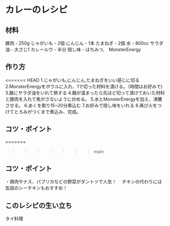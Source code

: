 # カレーのレシピ
## 材料
豚肉 - 250g
じゃがいも - 2個
にんじん - 1本
たまねぎ - 2個
水 - 800cc
サラダ油 - 大さじ1
カレールウ - 半分
隠し味 - はちみつ,　MonsterEnergy
## 作り方
<<<<<<< HEAD
1.じゃがいも,にんじん,たまねぎをいい感じに切る
2.MonsterEnergyをボウルに入れ、1で切った材料を漬ける。（時間はお好みで)
3.鍋にサラダ油をいれて熱する
4.鍋が温まったら先ほど切って漬けておいた材料と豚肉を入れて焦がさないように炒める。
5.水とMonsterEnergyを加え、沸騰させる。
6.あくを取り15~20分煮込む
7.お好みで隠し味をいれる
8.再び火をつけてとろみがつくまで煮込み、完成。
## コツ・ポイント
=======
>>>>>>> main

## コツ・ポイント
・鶏肉やナス、パプリカなどの野菜がダントツで人気！
　チキンの代わりには缶詰のシーチキンもおすすめ！
## このレシピの生い立ち
タイ料理
